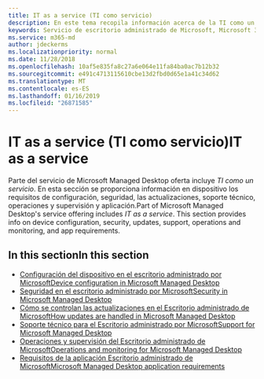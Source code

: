```yaml
---
title: IT as a service (TI como servicio)
description: En este tema recopila información acerca de la TI como un elemento de servicio de programa de escritorio administrado de Microsoft
keywords: Servicio de escritorio administrado de Microsoft, Microsoft 365, documentación
ms.service: m365-md
author: jdeckerms
ms.localizationpriority: normal
ms.date: 11/28/2018
ms.openlocfilehash: 10af5e835fa8c27a6e064e11fa84ba0ac7b12b32
ms.sourcegitcommit: e491c4713115610cbe13d2fbd0d65e1a41c34d62
ms.translationtype: MT
ms.contentlocale: es-ES
ms.lasthandoff: 01/16/2019
ms.locfileid: "26871585"
---
```

# <a name="it-as-a-service"></a><span data-ttu-id="b2057-104">IT as a service (TI como servicio)</span><span class="sxs-lookup"><span data-stu-id="b2057-104">IT as a service</span></span>
<span data-ttu-id="b2057-p101">Parte del servicio de Microsoft Managed Desktop oferta incluye *TI como un servicio*. En esta sección se proporciona información en dispositivo los requisitos de configuración, seguridad, las actualizaciones, soporte técnico, operaciones y supervisión y aplicación.</span><span class="sxs-lookup"><span data-stu-id="b2057-p101">Part of Microsoft Managed Desktop's service offering includes *IT as a service*. This section provides info on device configuration, security, updates, support, operations and monitoring, and app requirements.</span></span> 

## <a name="in-this-section"></a><span data-ttu-id="b2057-107">In this section</span><span class="sxs-lookup"><span data-stu-id="b2057-107">In this section</span></span>

- [<span data-ttu-id="b2057-108">Configuración del dispositivo en el escritorio administrado por Microsoft</span><span class="sxs-lookup"><span data-stu-id="b2057-108">Device configuration in Microsoft Managed Desktop</span></span>](device-policies.md)
- [<span data-ttu-id="b2057-109">Seguridad en el escritorio administrado por Microsoft</span><span class="sxs-lookup"><span data-stu-id="b2057-109">Security in Microsoft Managed Desktop</span></span>](security.md)
- [<span data-ttu-id="b2057-110">Cómo se controlan las actualizaciones en el Escritorio administrado de Microsoft</span><span class="sxs-lookup"><span data-stu-id="b2057-110">How updates are handled in Microsoft Managed Desktop</span></span>](updates.md)
- [<span data-ttu-id="b2057-111">Soporte técnico para el Escritorio administrado por Microsoft</span><span class="sxs-lookup"><span data-stu-id="b2057-111">Support for Microsoft Managed Desktop</span></span>](support.md)
- [<span data-ttu-id="b2057-112">Operaciones y supervisión del Escritorio administrado de Microsoft</span><span class="sxs-lookup"><span data-stu-id="b2057-112">Operations and monitoring for Microsoft Managed Desktop</span></span>](operations-and-monitoring.md)
- [<span data-ttu-id="b2057-113">Requisitos de la aplicación Escritorio administrado de Microsoft</span><span class="sxs-lookup"><span data-stu-id="b2057-113">Microsoft Managed Desktop application requirements</span></span>](mmd-app-requirements.md)